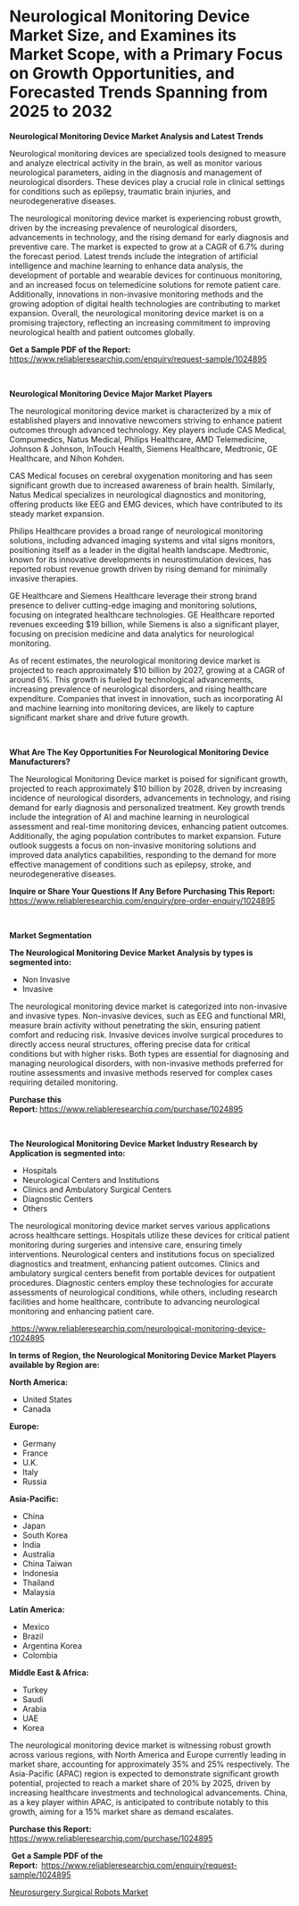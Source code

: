 <p><h1>Neurological Monitoring Device Market Size, and Examines its Market Scope, with a Primary Focus on Growth Opportunities, and Forecasted Trends Spanning from 2025 to 2032</h1></p><p><strong>Neurological Monitoring Device Market Analysis and Latest Trends</strong></p>
<p><p>Neurological monitoring devices are specialized tools designed to measure and analyze electrical activity in the brain, as well as monitor various neurological parameters, aiding in the diagnosis and management of neurological disorders. These devices play a crucial role in clinical settings for conditions such as epilepsy, traumatic brain injuries, and neurodegenerative diseases.</p><p>The neurological monitoring device market is experiencing robust growth, driven by the increasing prevalence of neurological disorders, advancements in technology, and the rising demand for early diagnosis and preventive care. The market is expected to grow at a CAGR of 6.7% during the forecast period. Latest trends include the integration of artificial intelligence and machine learning to enhance data analysis, the development of portable and wearable devices for continuous monitoring, and an increased focus on telemedicine solutions for remote patient care. Additionally, innovations in non-invasive monitoring methods and the growing adoption of digital health technologies are contributing to market expansion. Overall, the neurological monitoring device market is on a promising trajectory, reflecting an increasing commitment to improving neurological health and patient outcomes globally.</p></p>
<p><strong>Get a Sample PDF of the Report:&nbsp;</strong> <a href="https://www.reliableresearchiq.com/enquiry/request-sample/1024895?utm_campaign=2738&utm_medium=2&utm_source=Github&utm_content=ia&utm_term=08032025&utm_id=neurological-monitoring-device">https://www.reliableresearchiq.com/enquiry/request-sample/1024895</a></p>
<p>&nbsp;</p>
<p><strong>Neurological Monitoring Device Major Market Players</strong></p>
<p><p>The neurological monitoring device market is characterized by a mix of established players and innovative newcomers striving to enhance patient outcomes through advanced technology. Key players include CAS Medical, Compumedics, Natus Medical, Philips Healthcare, AMD Telemedicine, Johnson & Johnson, InTouch Health, Siemens Healthcare, Medtronic, GE Healthcare, and Nihon Kohden.</p><p>CAS Medical focuses on cerebral oxygenation monitoring and has seen significant growth due to increased awareness of brain health. Similarly, Natus Medical specializes in neurological diagnostics and monitoring, offering products like EEG and EMG devices, which have contributed to its steady market expansion.</p><p>Philips Healthcare provides a broad range of neurological monitoring solutions, including advanced imaging systems and vital signs monitors, positioning itself as a leader in the digital health landscape. Medtronic, known for its innovative developments in neurostimulation devices, has reported robust revenue growth driven by rising demand for minimally invasive therapies.</p><p>GE Healthcare and Siemens Healthcare leverage their strong brand presence to deliver cutting-edge imaging and monitoring solutions, focusing on integrated healthcare technologies. GE Healthcare reported revenues exceeding $19 billion, while Siemens is also a significant player, focusing on precision medicine and data analytics for neurological monitoring.</p><p>As of recent estimates, the neurological monitoring device market is projected to reach approximately $10 billion by 2027, growing at a CAGR of around 6%. This growth is fueled by technological advancements, increasing prevalence of neurological disorders, and rising healthcare expenditure. Companies that invest in innovation, such as incorporating AI and machine learning into monitoring devices, are likely to capture significant market share and drive future growth.</p></p>
<p>&nbsp;</p>
<p><strong>What Are The Key Opportunities For Neurological Monitoring Device Manufacturers?</strong></p>
<p><p>The Neurological Monitoring Device market is poised for significant growth, projected to reach approximately $10 billion by 2028, driven by increasing incidence of neurological disorders, advancements in technology, and rising demand for early diagnosis and personalized treatment. Key growth trends include the integration of AI and machine learning in neurological assessment and real-time monitoring devices, enhancing patient outcomes. Additionally, the aging population contributes to market expansion. Future outlook suggests a focus on non-invasive monitoring solutions and improved data analytics capabilities, responding to the demand for more effective management of conditions such as epilepsy, stroke, and neurodegenerative diseases.</p></p>
<p><strong>Inquire or Share Your Questions If Any Before Purchasing This Report:</strong> <a href="https://www.reliableresearchiq.com/enquiry/pre-order-enquiry/1024895?utm_campaign=2738&utm_medium=2&utm_source=Github&utm_content=ia&utm_term=08032025&utm_id=neurological-monitoring-device">https://www.reliableresearchiq.com/enquiry/pre-order-enquiry/1024895</a></p>
<p>&nbsp;</p>
<p><strong>Market Segmentation</strong></p>
<p><strong>The Neurological Monitoring Device Market Analysis by types is segmented into:</strong></p>
<p><ul><li>Non Invasive</li><li>Invasive</li></ul></p>
<p><p>The neurological monitoring device market is categorized into non-invasive and invasive types. Non-invasive devices, such as EEG and functional MRI, measure brain activity without penetrating the skin, ensuring patient comfort and reducing risk. Invasive devices involve surgical procedures to directly access neural structures, offering precise data for critical conditions but with higher risks. Both types are essential for diagnosing and managing neurological disorders, with non-invasive methods preferred for routine assessments and invasive methods reserved for complex cases requiring detailed monitoring.</p></p>
<p><strong>Purchase this Report:&nbsp;</strong><a href="https://www.reliableresearchiq.com/purchase/1024895?utm_campaign=2738&utm_medium=2&utm_source=Github&utm_content=ia&utm_term=08032025&utm_id=neurological-monitoring-device">https://www.reliableresearchiq.com/purchase/1024895</a></p>
<p>&nbsp;</p>
<p><strong>The Neurological Monitoring Device Market Industry Research by Application is segmented into:</strong></p>
<p><ul><li>Hospitals</li><li>Neurological Centers and Institutions</li><li>Clinics and Ambulatory Surgical Centers</li><li>Diagnostic Centers</li><li>Others</li></ul></p>
<p><p>The neurological monitoring device market serves various applications across healthcare settings. Hospitals utilize these devices for critical patient monitoring during surgeries and intensive care, ensuring timely interventions. Neurological centers and institutions focus on specialized diagnostics and treatment, enhancing patient outcomes. Clinics and ambulatory surgical centers benefit from portable devices for outpatient procedures. Diagnostic centers employ these technologies for accurate assessments of neurological conditions, while others, including research facilities and home healthcare, contribute to advancing neurological monitoring and enhancing patient care.</p></p>
<p><a href="https://www.reliableresearchiq.com/neurological-monitoring-device-r1024895?utm_campaign=2738&utm_medium=2&utm_source=Github&utm_content=ia&utm_term=08032025&utm_id=neurological-monitoring-device">&nbsp;https://www.reliableresearchiq.com/neurological-monitoring-device-r1024895</a></p>
<p><strong>In terms of Region, the Neurological Monitoring Device Market Players available by Region are:</strong></p>
<p>
    <p> <strong> North America: </strong>
        <ul>
            <li>United States</li>
            <li>Canada</li>
        </ul>
        </p> 
    <p> <strong> Europe: </strong>
        <ul>
            <li>Germany</li>
            <li>France</li>
            <li>U.K.</li>
            <li>Italy</li>
            <li>Russia</li>
        </ul>
        </p> 
    <p> <strong> Asia-Pacific: </strong>
        <ul>
            <li>China</li>
            <li>Japan</li>
            <li>South Korea</li>
            <li>India</li>
            <li>Australia</li>
            <li>China Taiwan</li>
            <li>Indonesia</li>
            <li>Thailand</li>
            <li>Malaysia</li>
        </ul>
        </p> 
    <p> <strong> Latin America: </strong>
        <ul>
            <li>Mexico</li>
            <li>Brazil</li>
            <li>Argentina Korea</li>
            <li>Colombia</li>
        </ul>
        </p> 
    <p> <strong> Middle East & Africa: </strong>
        <ul>
            <li>Turkey</li>
            <li>Saudi</li>
            <li>Arabia</li>
            <li>UAE</li>
            <li>Korea</li>
        </ul>
    </p>
    </p>
<p><p>The neurological monitoring device market is witnessing robust growth across various regions, with North America and Europe currently leading in market share, accounting for approximately 35% and 25% respectively. The Asia-Pacific (APAC) region is expected to demonstrate significant growth potential, projected to reach a market share of 20% by 2025, driven by increasing healthcare investments and technological advancements. China, as a key player within APAC, is anticipated to contribute notably to this growth, aiming for a 15% market share as demand escalates.</p></p>
<p><strong>Purchase this Report: </strong><a href="https://www.reliableresearchiq.com/purchase/1024895?utm_campaign=2738&utm_medium=2&utm_source=Github&utm_content=ia&utm_term=08032025&utm_id=neurological-monitoring-device">https://www.reliableresearchiq.com/purchase/1024895</a></p>
<p>&nbsp;<strong>Get a Sample PDF of the Report:&nbsp;&nbsp;</strong><a href="https://www.reliableresearchiq.com/enquiry/request-sample/1024895?utm_campaign=2738&utm_medium=2&utm_source=Github&utm_content=ia&utm_term=08032025&utm_id=neurological-monitoring-device">https://www.reliableresearchiq.com/enquiry/request-sample/1024895</a></p>
<p><strong></strong></p>
<p><p><a href="https://github.com/penglatilles/Market-Research-Report-List-1/blob/main/neurosurgery-surgical-robots-market.md?utm_campaign=2738&utm_medium=2&utm_source=Github&utm_content=ia&utm_term=08032025&utm_id=neurological-monitoring-device">Neurosurgery Surgical Robots Market</a></p></p>